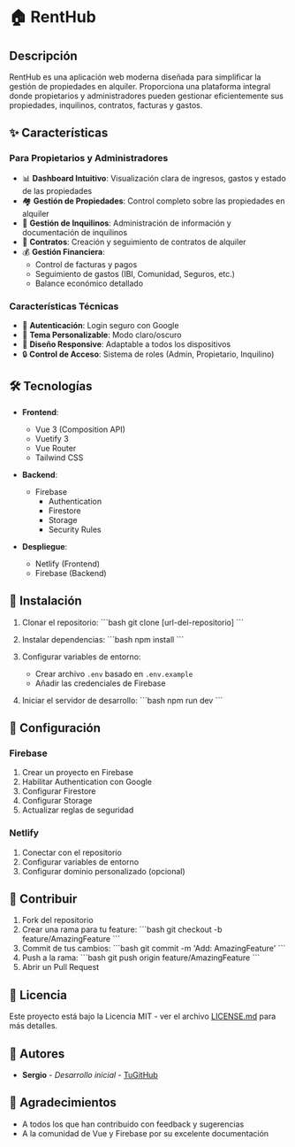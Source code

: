 # 🏠 RentHub

## Descripción

RentHub es una aplicación web moderna diseñada para simplificar la gestión de propiedades en alquiler. Proporciona una plataforma integral donde propietarios y administradores pueden gestionar eficientemente sus propiedades, inquilinos, contratos, facturas y gastos.

## ✨ Características

### Para Propietarios y Administradores

- 📊 **Dashboard Intuitivo**: Visualización clara de ingresos, gastos y estado de las propiedades
- 🏘️ **Gestión de Propiedades**: Control completo sobre las propiedades en alquiler
- 👥 **Gestión de Inquilinos**: Administración de información y documentación de inquilinos
- 📄 **Contratos**: Creación y seguimiento de contratos de alquiler
- 💰 **Gestión Financiera**:
  - Control de facturas y pagos
  - Seguimiento de gastos (IBI, Comunidad, Seguros, etc.)
  - Balance económico detallado

### Características Técnicas

- 🔐 **Autenticación**: Login seguro con Google
- 🎨 **Tema Personalizable**: Modo claro/oscuro
- 📱 **Diseño Responsive**: Adaptable a todos los dispositivos
- 🔒 **Control de Acceso**: Sistema de roles (Admin, Propietario, Inquilino)

## 🛠️ Tecnologías

- **Frontend**:

  - Vue 3 (Composition API)
  - Vuetify 3
  - Vue Router
  - Tailwind CSS

- **Backend**:

  - Firebase
    - Authentication
    - Firestore
    - Storage
    - Security Rules

- **Despliegue**:
  - Netlify (Frontend)
  - Firebase (Backend)

## 🚀 Instalación

1. Clonar el repositorio:
   \`\`\`bash
   git clone [url-del-repositorio]
   \`\`\`

2. Instalar dependencias:
   \`\`\`bash
   npm install
   \`\`\`

3. Configurar variables de entorno:

   - Crear archivo `.env` basado en `.env.example`
   - Añadir las credenciales de Firebase

4. Iniciar el servidor de desarrollo:
   \`\`\`bash
   npm run dev
   \`\`\`

## 📝 Configuración

### Firebase

1. Crear un proyecto en Firebase
2. Habilitar Authentication con Google
3. Configurar Firestore
4. Configurar Storage
5. Actualizar reglas de seguridad

### Netlify

1. Conectar con el repositorio
2. Configurar variables de entorno
3. Configurar dominio personalizado (opcional)

## 🤝 Contribuir

1. Fork del repositorio
2. Crear una rama para tu feature:
   \`\`\`bash
   git checkout -b feature/AmazingFeature
   \`\`\`
3. Commit de tus cambios:
   \`\`\`bash
   git commit -m 'Add: AmazingFeature'
   \`\`\`
4. Push a la rama:
   \`\`\`bash
   git push origin feature/AmazingFeature
   \`\`\`
5. Abrir un Pull Request

## 📄 Licencia

Este proyecto está bajo la Licencia MIT - ver el archivo [LICENSE.md](LICENSE.md) para más detalles.

## 👥 Autores

- **Sergio** - _Desarrollo inicial_ - [TuGitHub](https://github.com/tuusuario)

## 🙏 Agradecimientos

- A todos los que han contribuido con feedback y sugerencias
- A la comunidad de Vue y Firebase por su excelente documentación
